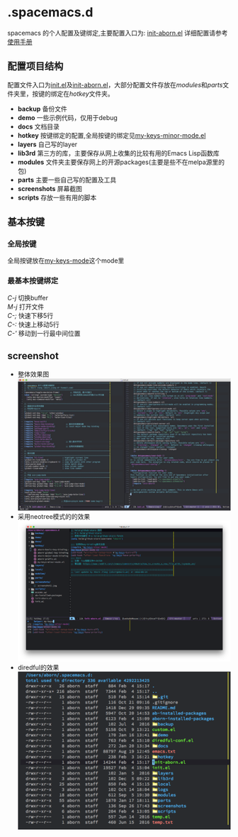 # .spacemacs.d
spacemacs 的个人配置及键绑定,主要配置入口为: [init-aborn.el](https://github.com/aborn/.spacemacs.d/blob/master/init-aborn.el)
详细配置请参考[使用手册](./docs/manual.org)

## 配置项目结构
配置文件入口为[init.el](./init.el)及[init-aborn.el](./init-aborn.el)，大部分配置文件存放在*modules*和*parts*文件夹里，按键的绑定在*hotkey*文件夹。
* **backup** 备份文件  
* **demo** 一些示例代码，仅用于debug  
* **docs** 文档目录  
* **hotkey** 按键绑定的配置,全局按键的绑定见[my-keys-minor-mode.el](./hotkey/my-keys-minor-mode.el)  
* **layers** 自己写的layer  
* **lib3rd** 第三方的库，主要保存从网上收集的比较有用的Emacs Lisp函数库  
* **modules** 文件夹主要保存网上的开源packages(主要是些不在melpa源里的包)  
* **parts** 主要一些自己写的配置及工具  
* **screenshots** 屏幕截图  
* **scripts** 存放一些有用的脚本  

## 基本按键
### 全局按键
全局按键放在[my-keys-mode](./hotkey/my-keys-minor-mode.el)这个mode里

### 最基本按键绑定
*C-j* 切换buffer  
*M-j* 打开文件  
*C-;* 快速下移5行  
*C-:* 快速上移动5行  
*C-'* 移动到一行最中间位置  

## screenshot 
* 整体效果图  
![](screenshots/screenshot1.jpg "spacemacs整体效果图")
* 采用neotree模式的的效果  
![](screenshots/screenshot2.jpg "spacemacs neotree")
* diredful的效果  
![](screenshots/screenshot3.png "diredful的效果")
